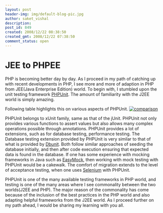 ```yaml
---
layout: post
header-img: img/default-blog-pic.jpg
author: saket_vishal
description: 
post_id: 849
created: 2008/12/22 08:38:50
created_gmt: 2008/12/22 07:38:50
comment_status: open
---
```


# JEE to PHPEE

<p>PHP is becoming better day by day. As I proceed in my path of catching up with recent developments in PHP, I see more and more of adaption in PHP from JEE(Java Enterprise Edition) world. To begin with, I stumbled upon the unit testing framework <a href="http://www.phpunit.de/">PHPUnit</a>. The amount of familiarity with the J2EE world is simply amazing.
<!--more--></p>
<p>Following table highlights this on various aspects of PHPUnit.
<a href='http://xebee.xebia.in/wp-content/uploads/2008/12/diagram.gif'><img src="http://xebee.xebia.in/wp-content/uploads/2008/12/diagram.gif" title="comparison" class="aligncenter size-medium wp-image-851" /></a></p>
<p>PHPUnit belongs to xUnit family, same as that of the jUnit. PHPUnit not only provides various functions to assert values but also allows many complex operations possible through annotations. PHPUnit provides a lot of extensions, such as for database testing, performance testing. The Database testing extension provided by PHPUnit is very similar to that of what is provided by <a href="http://dbunit.sourceforge.net/">Dbunit</a>. Both follow similar approaches of seeding the database initially, and then after code execution ensuring that expected data is found in the database. If one has some experience with mocking frameworks in Java such as <a href="http://www.easymock.org/">EasyMock</a>, then working with mock testing with PHPUnit would be a cakewalk. The comfort of migration extends to the level of acceptance testing, when one uses <a href="http://seleniumhq.org/">Selenium</a> with PHPUnit.</p>
<p>PHPUnit is one of the many available testing frameworks in PHP world, and testing is one of the many areas where I see commonality between the two worlds(J2EE and PHP). The major reason of the commonality has come because of the inclusion of the best practices in the PHP world and also adapting helpful frameworks from the J2EE world. As I proceed further on my path ahead, I would be sharing my learning with you all.</p>